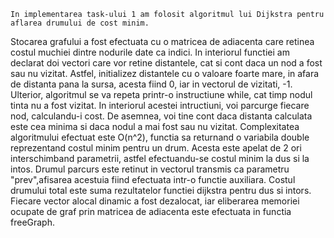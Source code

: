     In implementarea task-ului 1 am folosit algoritmul lui Dijkstra pentru aflarea drumului de cost minim.
Stocarea grafului a fost efectuata cu o matricea de adiacenta care retinea costul muchiei dintre nodurile date ca indici.
In interiorul functiei am declarat doi vectori care vor retine distantele, cat si cont daca un nod a fost sau nu vizitat.
Astfel, initializez distantele cu o valoare foarte mare, in afara de distanta pana la sursa, acesta fiind 0, iar in vectorul de vizitati, -1.
Ulterior, algoritmul se va repeta printr-o instructiune while, cat timp nodul tinta nu a fost vizitat. 
In interiorul acestei intructiuni, voi parcurge fiecare nod, calculandu-i cost. 
De asemnea, voi tine cont daca distanta calculata este cea minima si daca nodul a mai fost sau nu vizitat.
Complexitatea algoritmului efectuat este O(n^2), functia sa returnand o variabila double reprezentand costul minim pentru un drum.
Acesta este apelat de 2 ori interschimband parametrii, astfel efectuandu-se costul minim la dus si la intos.
Drumul parcurs este retinut in vectorul transmis ca parametru "prev",afisarea acestuia fiind efectuata intr-o functie auxiliara.
Costul drumului total este suma rezultatelor functiei dijkstra pentru dus si intors.
Fiecare vector alocal dinamic a fost dezalocat, iar eliberarea memoriei ocupate de graf prin matricea de adiacenta este efectuata in functia freeGraph.
